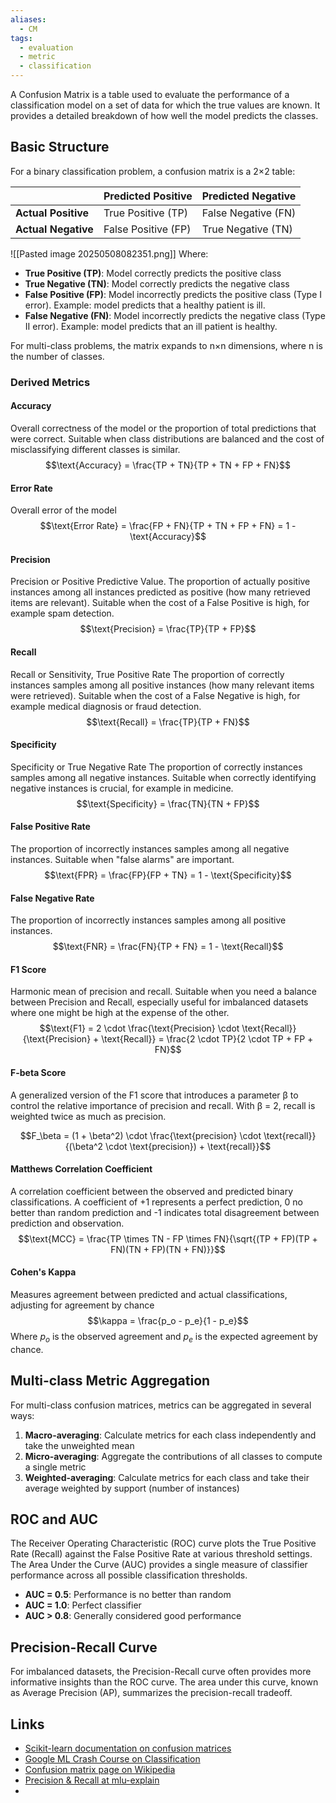 ```yaml
---
aliases:
  - CM
tags:
  - evaluation
  - metric
  - classification
---
```

A Confusion Matrix is a table used to evaluate the performance of a classification model on a set of data for which the true values are known. It provides a detailed breakdown of how well the model predicts the classes.
## Basic Structure

For a binary classification problem, a confusion matrix is a 2×2 table:

|                    | Predicted Positive   | Predicted Negative   |
|--------------------|----------------------|----------------------|
| **Actual Positive**| True Positive (TP)   | False Negative (FN)  |
| **Actual Negative**| False Positive (FP)  | True Negative (TN)   |
![[Pasted image 20250508082351.png]]
Where:
- **True Positive (TP)**: Model correctly predicts the positive class
- **True Negative (TN)**: Model correctly predicts the negative class
- **False Positive (FP)**: Model incorrectly predicts the positive class (Type I error). Example: model predicts that a healthy patient is ill.
- **False Negative (FN)**: Model incorrectly predicts the negative class (Type II error). Example: model predicts that an ill patient is healthy.

For multi-class problems, the matrix expands to n×n dimensions, where n is the number of classes.

### Derived Metrics
#### Accuracy
Overall correctness of the model or the proportion of total predictions that were correct. Suitable when class distributions are balanced and the cost of misclassifying different classes is similar.
   $$\text{Accuracy} = \frac{TP + TN}{TP + TN + FP + FN}$$

#### Error Rate
Overall error of the model
   $$\text{Error Rate} = \frac{FP + FN}{TP + TN + FP + FN} = 1 - \text{Accuracy}$$


#### Precision
Precision or Positive Predictive Value.
The proportion of actually positive instances among all instances predicted as positive (how many retrieved items are relevant). Suitable when the cost of a False Positive is high, for example spam detection.
   $$\text{Precision} = \frac{TP}{TP + FP}$$
#### Recall
Recall or Sensitivity, True Positive Rate
The proportion of correctly instances samples among all positive instances (how many relevant items were retrieved). Suitable when the cost of a False Negative is high, for example medical diagnosis or fraud detection.
   $$\text{Recall} = \frac{TP}{TP + FN}$$
#### Specificity
Specificity or True Negative Rate
The proportion of correctly instances samples among all negative instances. Suitable when correctly identifying negative instances is crucial, for example in medicine.
   $$\text{Specificity} = \frac{TN}{TN + FP}$$

#### False Positive Rate
The proportion of incorrectly instances samples among all negative instances. Suitable when "false alarms" are important.
   $$\text{FPR} = \frac{FP}{FP + TN} = 1 - \text{Specificity}$$

#### False Negative Rate
The proportion of incorrectly instances samples among all positive instances.
   $$\text{FNR} = \frac{FN}{TP + FN} = 1 - \text{Recall}$$

#### F1 Score
Harmonic mean of precision and recall. Suitable when you need a balance between Precision and Recall, especially useful for imbalanced datasets where one might be high at the expense of the other.
   $$\text{F1} = 2 \cdot \frac{\text{Precision} \cdot \text{Recall}}{\text{Precision} + \text{Recall}} = \frac{2 \cdot TP}{2 \cdot TP + FP + FN}$$

#### F-beta Score
A generalized version of the F1 score that introduces a parameter β to control the relative importance of precision and recall. With β = 2, recall is weighted twice as much as precision.

$$F_\beta = (1 + \beta^2) \cdot \frac{\text{precision} \cdot \text{recall}}{(\beta^2 \cdot \text{precision}) + \text{recall}}$$

#### Matthews Correlation Coefficient
A correlation coefficient between the observed and predicted binary classifications. A coefficient of +1 represents a perfect prediction, 0 no better than random prediction and -1 indicates total disagreement between prediction and observation.
   $$\text{MCC} = \frac{TP \times TN - FP \times FN}{\sqrt{(TP + FP)(TP + FN)(TN + FP)(TN + FN)}}$$

#### Cohen's Kappa
Measures agreement between predicted and actual classifications, adjusting for agreement by chance
    $$\kappa = \frac{p_o - p_e}{1 - p_e}$$
    Where $p_o$ is the observed agreement and $p_e$ is the expected agreement by chance.

## Multi-class Metric Aggregation

For multi-class confusion matrices, metrics can be aggregated in several ways:

1. **Macro-averaging**: Calculate metrics for each class independently and take the unweighted mean
2. **Micro-averaging**: Aggregate the contributions of all classes to compute a single metric
3. **Weighted-averaging**: Calculate metrics for each class and take their average weighted by support (number of instances)
## ROC and AUC

The Receiver Operating Characteristic (ROC) curve plots the True Positive Rate (Recall) against the False Positive Rate at various threshold settings. The Area Under the Curve (AUC) provides a single measure of classifier performance across all possible classification thresholds.

- **AUC = 0.5**: Performance is no better than random
- **AUC = 1.0**: Perfect classifier
- **AUC > 0.8**: Generally considered good performance

## Precision-Recall Curve

For imbalanced datasets, the Precision-Recall curve often provides more informative insights than the ROC curve. The area under this curve, known as Average Precision (AP), summarizes the precision-recall tradeoff.

## Links
- [Scikit-learn documentation on confusion matrices](https://scikit-learn.org/stable/modules/model_evaluation.html#confusion-matrix)
- [Google ML Crash Course on Classification](https://developers.google.com/machine-learning/crash-course/classification/precision-and-recall)
- [Confusion matrix page on Wikipedia](https://en.wikipedia.org/wiki/Confusion_matrix)
- [Precision & Recall at mlu-explain](https://mlu-explain.github.io/precision-recall/)
- 
